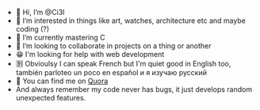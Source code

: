 - 👋 Hi, I’m @Ci3l
- 👀 I’m interested in things like art, watches, architecture etc and maybe coding (?)
- 🌱 I’m currently mastering C
- 💞️ I’m looking to collaborate in projects on a thing or another 
- :grin: I'm looking for help with web development 
- :u5272: Obvioulsy I can speak French but I'm quiet good in English too, también parloteo un poco en español и я изучаю русский
- :satellite: You can find me on [Quora](https://fr.quora.com/profile/Erwan-Poiré)
- And always remember my code never has bugs, it just develops random unexpected features. 
